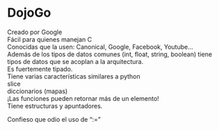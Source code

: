 # DojoGo

Creado por Google  
Fácil para quienes manejan C  
Conocidas que la usen: Canonical, Google, Facebook, Youtube…  
Además de los tipos de datos comunes (int, float, string, boolean) tiene tipos de datos que se acoplan a la arquitectura.  
Es fuertemente tipado.  
Tiene varias características similares a python  
    slice  
    diccionarios (mapas)  
¡Las funciones pueden retornar más de un elemento!  
Tiene estructuras y apuntadores.  

Confieso que odio el uso de “:=”  